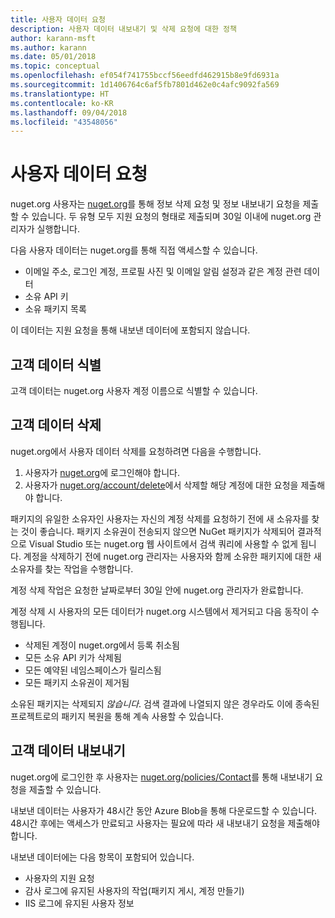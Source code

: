 ```yaml
---
title: 사용자 데이터 요청
description: 사용자 데이터 내보내기 및 삭제 요청에 대한 정책
author: karann-msft
ms.author: karann
ms.date: 05/01/2018
ms.topic: conceptual
ms.openlocfilehash: ef054f741755bccf56eedfd462915b8e9fd6931a
ms.sourcegitcommit: 1d1406764c6af5fb7801d462e0c4afc9092fa569
ms.translationtype: HT
ms.contentlocale: ko-KR
ms.lasthandoff: 09/04/2018
ms.locfileid: "43548056"
---
```

# <a name="user-data-requests"></a>사용자 데이터 요청

nuget.org 사용자는 [nuget.org](https://www.nuget.org)를 통해 정보 삭제 요청 및 정보 내보내기 요청을 제출할 수 있습니다. 두 유형 모두 지원 요청의 형태로 제출되며 30일 이내에 nuget.org 관리자가 실행합니다.

다음 사용자 데이터는 nuget.org를 통해 직접 액세스할 수 있습니다.

* 이메일 주소, 로그인 계정, 프로필 사진 및 이메일 알림 설정과 같은 계정 관련 데이터
* 소유 API 키
* 소유 패키지 목록

이 데이터는 지원 요청을 통해 내보낸 데이터에 포함되지 않습니다.

## <a name="identifying-customer-data"></a>고객 데이터 식별

고객 데이터는 nuget.org 사용자 계정 이름으로 식별할 수 있습니다.

## <a name="deleting-customer-data"></a>고객 데이터 삭제

nuget.org에서 사용자 데이터 삭제를 요청하려면 다음을 수행합니다.

1. 사용자가 [nuget.org](https://www.nuget.org)에 로그인해야 합니다.
1. 사용자가 [nuget.org/account/delete](https://www.nuget.org/account/delete)에서 삭제할 해당 계정에 대한 요청을 제출해야 합니다.

패키지의 유일한 소유자인 사용자는 자신의 계정 삭제를 요청하기 전에 새 소유자를 찾는 것이 좋습니다. 패키지 소유권이 전송되지 않으면 NuGet 패키지가 삭제되어 결과적으로 Visual Studio 또는 nuget.org 웹 사이트에서 검색 쿼리에 사용할 수 없게 됩니다. 계정을 삭제하기 전에 nuget.org 관리자는 사용자와 함께 소유한 패키지에 대한 새 소유자를 찾는 작업을 수행합니다.

계정 삭제 작업은 요청한 날짜로부터 30일 안에 nuget.org 관리자가 완료합니다.

계정 삭제 시 사용자의 모든 데이터가 nuget.org 시스템에서 제거되고 다음 동작이 수행됩니다.

* 삭제된 계정이 nuget.org에서 등록 취소됨
* 모든 소유 API 키가 삭제됨
* 모든 예약된 네임스페이스가 릴리스됨
* 모든 패키지 소유권이 제거됨

소유된 패키지는 삭제되지 *않습니다*. 검색 결과에 나열되지 않은 경우라도 이에 종속된 프로젝트로의 패키지 복원을 통해 계속 사용할 수 있습니다.

## <a name="exporting-customer-data"></a>고객 데이터 내보내기

nuget.org에 로그인한 후 사용자는 [nuget.org/policies/Contact](https://www.nuget.org/policies/Contact)를 통해 내보내기 요청을 제출할 수 있습니다.

내보낸 데이터는 사용자가 48시간 동안 Azure Blob을 통해 다운로드할 수 있습니다. 48시간 후에는 액세스가 만료되고 사용자는 필요에 따라 새 내보내기 요청을 제출해야 합니다.

내보낸 데이터에는 다음 항목이 포함되어 있습니다.

* 사용자의 지원 요청
* 감사 로그에 유지된 사용자의 작업(패키지 게시, 계정 만들기)
* IIS 로그에 유지된 사용자 정보
